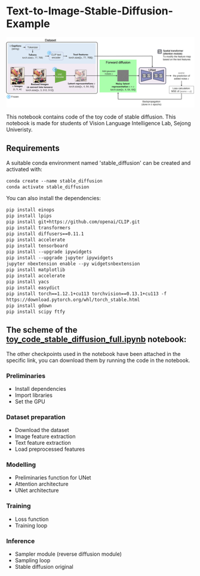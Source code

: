 # Text-to-Image-Stable-Diffusion-Example

![training-scheme](assets/training.jpg)

This notebook contains code of the toy code of stable diffusion. This notebook is made for students of Vision Language Intelligence Lab, Sejong Univeristy.

## Requirements
A suitable conda environment named 'stable_diffusion' can be created and activated with:
```
conda create --name stable_diffusion
conda activate stable_diffusion
```

You can also install the dependencies:
```
pip install einops
pip install lpips
pip install git+https://github.com/openai/CLIP.git
pip install transformers
pip install diffusers==0.11.1
pip install accelerate
pip install tensorboard
pip install --upgrade ipywidgets
pip install --upgrade jupyter ipywidgets
jupyter nbextension enable --py widgetsnbextension
pip install matplotlib
pip install accelerate
pip install yacs
pip install easydict
pip install torch==1.12.1+cu113 torchvision==0.13.1+cu113 -f https://download.pytorch.org/whl/torch_stable.html
pip install gdown
pip install scipy ftfy
```
## The scheme of the [toy_code_stable_diffusion_full.ipynb](https://github.com/Sejong-VLI/Text-to-Image-Stable-Diffusion-Example/blob/main/Toy_code_stable_diffusion_full.ipynb) notebook:

The other checkpoints used in the notebook have been attached in the specific link, you can download them by running the code in the notebook.

### Preliminaries
- Install dependencies
- Import libraries
- Set the GPU

### Dataset preparation
- Download the dataset
- Image feature extraction
- Text feature extraction
- Load preprocessed features

### Modelling
- Preliminaries function for UNet
- Attention architecture
- UNet architecture

### Training
- Loss function
- Training loop

### Inference
- Sampler module (reverse diffusion module)
- Sampling loop
- Stable diffusion original
